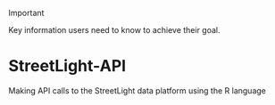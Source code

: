 > [!IMPORTANT]
> Key information users need to know to achieve their goal.

# StreetLight-API
Making API calls to the StreetLight data platform using the R language
